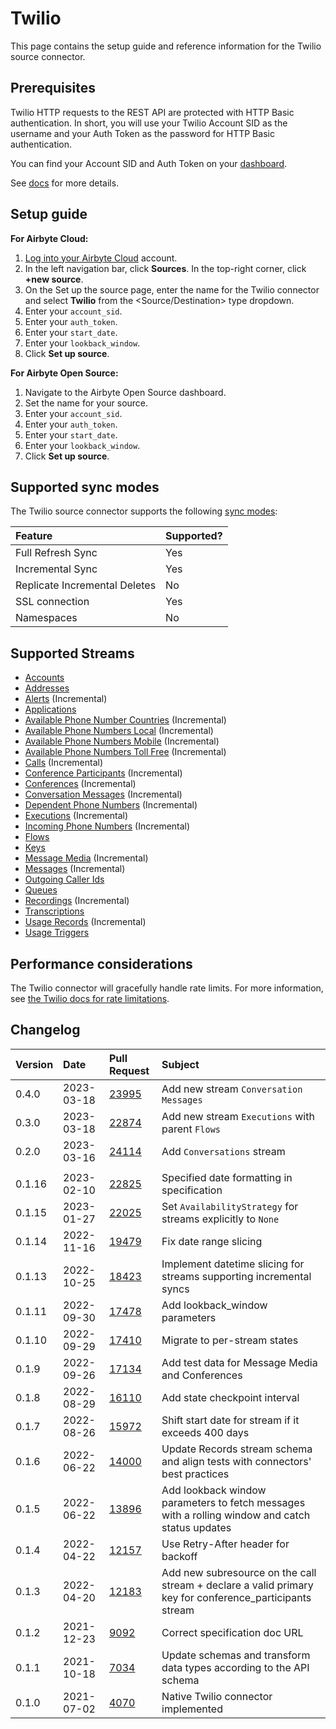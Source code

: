 # Twilio

This page contains the setup guide and reference information for the Twilio source connector.

## Prerequisites

Twilio HTTP requests to the REST API are protected with HTTP Basic authentication. In short, you will use your Twilio Account SID as the username and your Auth Token as the password for HTTP Basic authentication.

You can find your Account SID and Auth Token on your [dashboard](https://www.twilio.com/user/account).

See [docs](https://www.twilio.com/docs/iam/api) for more details.

## Setup guide

<!-- env:cloud -->
**For Airbyte Cloud:**

1. [Log into your Airbyte Cloud](https://cloud.airbyte.com/workspaces) account.
2. In the left navigation bar, click **Sources**. In the top-right corner, click **+new source**.
3. On the Set up the source page, enter the name for the Twilio connector and select **Twilio** from the <Source/Destination> type dropdown.
4. Enter your `account_sid`.
5. Enter your `auth_token`.
6. Enter your `start_date`.
7. Enter your `lookback_window`.
8. Click **Set up source**.
<!-- /env:cloud -->

<!-- env:oss -->
**For Airbyte Open Source:**

1. Navigate to the Airbyte Open Source dashboard.
2. Set the name for your source.
3. Enter your `account_sid`.
4. Enter your `auth_token`.
5. Enter your `start_date`.
6. Enter your `lookback_window`.
7. Click **Set up source**.
<!-- /env:oss -->

## Supported sync modes

The Twilio source connector supports the following [sync modes](https://docs.airbyte.com/cloud/core-concepts#connection-sync-modes):

| Feature                       | Supported? |
| :---------------------------- | :--------- |
| Full Refresh Sync             | Yes        |
| Incremental Sync              | Yes        |
| Replicate Incremental Deletes | No         |
| SSL connection                | Yes        |
| Namespaces                    | No         |

## Supported Streams

* [Accounts](https://www.twilio.com/docs/usage/api/account#read-multiple-account-resources)
* [Addresses](https://www.twilio.com/docs/usage/api/address#read-multiple-address-resources)
* [Alerts](https://www.twilio.com/docs/usage/monitor-alert#read-multiple-alert-resources) \(Incremental\)
* [Applications](https://www.twilio.com/docs/usage/api/applications#read-multiple-application-resources)
* [Available Phone Number Countries](https://www.twilio.com/docs/phone-numbers/api/availablephonenumber-resource#read-a-list-of-countries) \(Incremental\)
* [Available Phone Numbers Local](https://www.twilio.com/docs/phone-numbers/api/availablephonenumberlocal-resource#read-multiple-availablephonenumberlocal-resources) \(Incremental\)
* [Available Phone Numbers Mobile](https://www.twilio.com/docs/phone-numbers/api/availablephonenumber-mobile-resource#read-multiple-availablephonenumbermobile-resources) \(Incremental\)
* [Available Phone Numbers Toll Free](https://www.twilio.com/docs/phone-numbers/api/availablephonenumber-tollfree-resource#read-multiple-availablephonenumbertollfree-resources) \(Incremental\)
* [Calls](https://www.twilio.com/docs/voice/api/call-resource#create-a-call-resource) \(Incremental\)
* [Conference Participants](https://www.twilio.com/docs/voice/api/conference-participant-resource#read-multiple-participant-resources) \(Incremental\)
* [Conferences](https://www.twilio.com/docs/voice/api/conference-resource#read-multiple-conference-resources) \(Incremental\)
* [Conversation Messages](https://www.twilio.com/docs/conversations/api/conversation-message-resource#list-all-conversation-messages) \(Incremental\)
* [Dependent Phone Numbers](https://www.twilio.com/docs/usage/api/address?code-sample=code-list-dependent-pns-subresources&code-language=curl&code-sdk-version=json#instance-subresources) \(Incremental\)
* [Executions](https://www.twilio.com/docs/phone-numbers/api/incomingphonenumber-resource#read-multiple-incomingphonenumber-resources) \(Incremental\)
* [Incoming Phone Numbers](https://www.twilio.com/docs/phone-numbers/api/incomingphonenumber-resource#read-multiple-incomingphonenumber-resources) \(Incremental\)
* [Flows](https://www.twilio.com/docs/studio/rest-api/flow#read-a-list-of-flows)
* [Keys](https://www.twilio.com/docs/usage/api/keys#read-a-key-resource)
* [Message Media](https://www.twilio.com/docs/sms/api/media-resource#read-multiple-media-resources) \(Incremental\)
* [Messages](https://www.twilio.com/docs/sms/api/message-resource#read-multiple-message-resources) \(Incremental\)
* [Outgoing Caller Ids](https://www.twilio.com/docs/voice/api/outgoing-caller-ids#outgoingcallerids-list-resource)
* [Queues](https://www.twilio.com/docs/voice/api/queue-resource#read-multiple-queue-resources)
* [Recordings](https://www.twilio.com/docs/voice/api/recording#read-multiple-recording-resources) \(Incremental\)
* [Transcriptions](https://www.twilio.com/docs/voice/api/recording-transcription?code-sample=code-read-list-all-transcriptions&code-language=curl&code-sdk-version=json#read-multiple-transcription-resources)
* [Usage Records](https://www.twilio.com/docs/usage/api/usage-record#read-multiple-usagerecord-resources) \(Incremental\)
* [Usage Triggers](https://www.twilio.com/docs/usage/api/usage-trigger#read-multiple-usagetrigger-resources)

## Performance considerations

The Twilio connector will gracefully handle rate limits.
For more information, see [the Twilio docs for rate limitations](https://support.twilio.com/hc/en-us/articles/360044308153-Twilio-API-response-Error-429-Too-Many-Requests-).

## Changelog

| Version | Date       | Pull Request                                             | Subject                                                                                                 |
|:--------|:-----------|:---------------------------------------------------------|:--------------------------------------------------------------------------------------------------------|
| 0.4.0  | 2023-03-18 | [23995](https://github.com/airbytehq/airbyte/pull/23995) | Add new stream `Conversation Messages`                                                              |
| 0.3.0  | 2023-03-18  | [22874](https://github.com/airbytehq/airbyte/pull/22874) | Add new stream `Executions` with parent `Flows`                                                         |
| 0.2.0  | 2023-03-16 | [24114](https://github.com/airbytehq/airbyte/pull/24114) | Add `Conversations` stream 
                                  |
| 0.1.16  | 2023-02-10 | [22825](https://github.com/airbytehq/airbyte/pull/22825) | Specified date formatting in specification                                                              |
| 0.1.15  | 2023-01-27 | [22025](https://github.com/airbytehq/airbyte/pull/22025) | Set `AvailabilityStrategy` for streams explicitly to `None`                                             |
| 0.1.14  | 2022-11-16 | [19479](https://github.com/airbytehq/airbyte/pull/19479) | Fix date range slicing                                                                                  |
| 0.1.13  | 2022-10-25 | [18423](https://github.com/airbytehq/airbyte/pull/18423) | Implement datetime slicing for streams supporting incremental syncs                                     |
| 0.1.11  | 2022-09-30 | [17478](https://github.com/airbytehq/airbyte/pull/17478) | Add lookback_window parameters                                                                          |
| 0.1.10  | 2022-09-29 | [17410](https://github.com/airbytehq/airbyte/pull/17410) | Migrate to per-stream states                                                                            |
| 0.1.9   | 2022-09-26 | [17134](https://github.com/airbytehq/airbyte/pull/17134) | Add test data for Message Media and Conferences                                                         |
| 0.1.8   | 2022-08-29 | [16110](https://github.com/airbytehq/airbyte/pull/16110) | Add state checkpoint interval                                                                           |
| 0.1.7   | 2022-08-26 | [15972](https://github.com/airbytehq/airbyte/pull/15972) | Shift start date for stream if it exceeds 400 days                                                      |
| 0.1.6   | 2022-06-22 | [14000](https://github.com/airbytehq/airbyte/pull/14000) | Update Records stream schema and align tests with connectors' best practices                            |
| 0.1.5   | 2022-06-22 | [13896](https://github.com/airbytehq/airbyte/pull/13896) | Add lookback window parameters to fetch messages with a rolling window and catch status updates         |
| 0.1.4   | 2022-04-22 | [12157](https://github.com/airbytehq/airbyte/pull/12157) | Use Retry-After header for backoff                                                                      |
| 0.1.3   | 2022-04-20 | [12183](https://github.com/airbytehq/airbyte/pull/12183) | Add new subresource on the call stream + declare a valid primary key for conference_participants stream |
| 0.1.2   | 2021-12-23 | [9092](https://github.com/airbytehq/airbyte/pull/9092)   | Correct specification doc URL                                                                           |
| 0.1.1   | 2021-10-18 | [7034](https://github.com/airbytehq/airbyte/pull/7034)   | Update schemas and transform data types according to the API schema                                     |
| 0.1.0   | 2021-07-02 | [4070](https://github.com/airbytehq/airbyte/pull/4070)   | Native Twilio connector implemented                                                                     |
